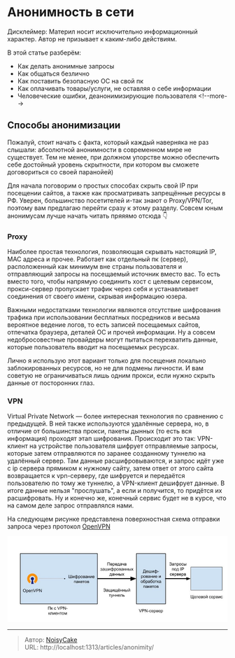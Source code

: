 # Анонимность в сети


Дисклеймер: Материл носит исключительно информационный характер. Автор не призывает к каким-либо действиям.

В этой статье разберём:
* Как делать анонимные запросы
* Как общаться безлично
* Как поставить безопасную ОС на свой пк
* Как оплачивать товары/услуги, не оставляя о себе информации
* Человеческие ошибки, деанонимизирующие пользователя
&lt;!--more--&gt;

## Способы анонимизации

Пожалуй, стоит начать с факта, который каждый наверняка не раз слышали: абсолютной анонимности в современном мире не существует. Тем не менее, при должном упорстве можно обеспечить себе достойный уровень скрытности, при котором вы сможете договориться со своей паранойей)

Для начала поговорим о простых способах скрыть свой IP при посещении сайтов, а также как просматривать запрещённые ресурсы в РФ. Уверен, большинство посетителей и-так знают о Proxy/VPN/Tor, поэтому вам предлагаю перейти сразу к этому разделу. Совсем юным анонимусам лучше начать читать пряяямо отсюда 👇

### Proxy
Наиболее простая технология, позволяющая скрывать настоящий IP, MAC адреса и прочее. Работает как отдельный пк (сервер), расположенный как минимум вне страны пользователя и отправляющий запросы на посещаемый источник вместо вас. То есть вместо того, чтобы напрямую соединить хост с целевым сервисом, прокси-сервер пропускает трафик через себя и устанавливает соединения от своего имени, скрывая информацию юзера.

Важными недостатками технологии являются отсутствие шифрования трафика при использовании бесплатных посредников и весьма вероятное ведение логов, то есть записей посещаемых сайтов, отпечатка браузера, деталей ОС и прочей информации. Ну а совсем недобросовестные провайдеры могут пытаться перехватить данные, которые пользователь вводит на посещаемых ресурсах.

Лично я использую этот вариант только для посещения локально заблокированных ресурсов, но не для подмены личности. И вам советую не ограничиваться лишь одним прокси, если нужно скрыть данные от посторонних глаз.

### VPN
Virtual Private Network — более интересная технология по сравнению с предыдущей. В ней также используются удалённые сервера, но, в отличие от большинства прокси, пакеты дынных (то есть вся информация) проходят этап шифрования. Происходит это так: VPN-клиент на устройстве пользователя шифрует отправляемые запросы, которые затем отправляются по заранее созданному туннелю на удалённый сервер. Там данные расшифровываются, и запрос идёт уже с ip сервера прямиком к нужному сайту, затем ответ от этого сайта возвращается к vpn-серверу, где шифруется и передаётся пользователю по тому же туннелю, а VPN-клиент дешифрует данные. В итоге данные нельзя &#34;прослушать&#34;, а если и получится, то придётся их расшифровать. Ну и конечно же, конечный сервис будет не в курсе, что на самом деле запрос отправлялся нами.

На следующем рисунке представлена поверхностная схема отправки запроса через протокол [OpenVPN](https://openvpn.net/)

![](images/openvpn_scheme.jpg)

---

> Автор: [NoisyCake](https://t.me/noisy_cake)  
> URL: http://localhost:1313/articles/anonimity/  

